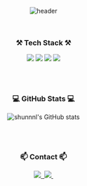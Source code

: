 <div align="center">
  
![header](https://capsule-render.vercel.app/api?type=waving&color=auto&height=280&text=hello%20shunnnl!&descAlign=20)
  
<br/>

### ⚒️ Tech Stack ⚒️
<img src="https://img.shields.io/badge/JAVA-007396?style=for-the-badge&logo=Java&logoColor=white">
<img src="https://img.shields.io/badge/Spring-6DB33F?style=for-the-badge&logo=Spring&logoColor=white">
<img src="https://img.shields.io/badge/Spring Boot-6DB33F?style=for-the-badge&logo=Spring Boot&logoColor=white">
<img src="https://img.shields.io/badge/MySQL-4479A1?style=for-the-badge&logo=MySQL&logoColor=white">

<br/><br/>

### 💻 GitHub Stats 💻
![shunnnl's GitHub stats](https://github-readme-stats.vercel.app/api?username=shunnnl&show_icons=true)

<br/><br/>

<h3 align="center">📫 Contact 📫</h3>
<div align="center">
  <a href="https://velog.io/@shunnnl">
    <img src="https://img.shields.io/badge/Velog-1EBC8F?style=for-the-badge&logo=velog&logoColor=white" />&nbsp
  </a>
  <a href="mailto:siyun2072@gmail.com">
    <img
      src="https://img.shields.io/badge/oka1313@gmail.com-D14836?style=for-the-badge&logo=gmail&logoColor=white"/>&nbsp
  </a>
</div>

</div>

<!--
**shunnnl/shunnnl** is a ✨ _special_ ✨ repository because its `README.md` (this file) appears on your GitHub profile.

Here are some ideas to get you started:

- 🔭 I’m currently working on ...
- 🌱 I’m currently learning ...
- 👯 I’m looking to collaborate on ...
- 🤔 I’m looking for help with ...
- 💬 Ask me about ...
- 📫 How to reach me: ...
- 😄 Pronouns: ...
- ⚡ Fun fact: ...
-->
